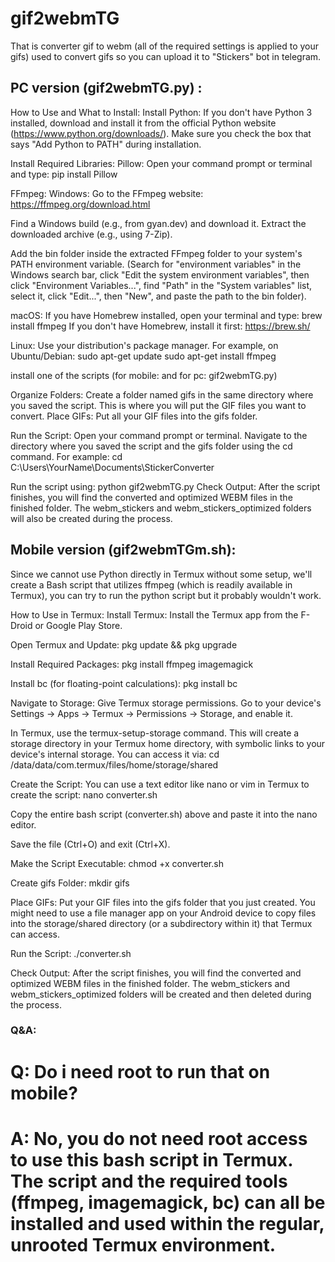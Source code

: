 # gif2webmTG
That is converter gif to webm (all of the required settings is applied to your gifs) used to convert gifs so you can upload it to "Stickers" bot in telegram.

## PC version  (gif2webmTG.py) :
How to Use and What to Install:
Install Python: If you don't have Python 3 installed, download and install it from the official Python website (https://www.python.org/downloads/). Make sure you check the box that says "Add Python to PATH" during installation.

Install Required Libraries:
Pillow: Open your command prompt or terminal and type:
pip install Pillow

FFmpeg:
Windows:
Go to the FFmpeg website: https://ffmpeg.org/download.html

Find a Windows build (e.g., from gyan.dev) and download it.
Extract the downloaded archive (e.g., using 7-Zip).

Add the bin folder inside the extracted FFmpeg folder to your system's PATH environment variable. (Search for "environment variables" in the Windows search bar, click "Edit the system environment variables", then click "Environment Variables...", find "Path" in the "System variables" list, select it, click "Edit...", then "New", and paste the path to the bin folder).

macOS:
If you have Homebrew installed, open your terminal and type:
brew install ffmpeg
If you don't have Homebrew, install it first: https://brew.sh/

Linux: Use your distribution's package manager. For example, on Ubuntu/Debian:
sudo apt-get update
sudo apt-get install ffmpeg

install one of the scripts (for mobile: and for pc: gif2webmTG.py)

Organize Folders:
Create a folder named gifs in the same directory where you saved the script. This is where you will put the GIF files you want to convert.
Place GIFs: Put all your GIF files into the gifs folder.

Run the Script:
Open your command prompt or terminal.
Navigate to the directory where you saved the script and the gifs folder using the cd command. For example:
cd C:\Users\YourName\Documents\StickerConverter

Run the script using:
python gif2webmTG.py
Check Output: After the script finishes, you will find the converted and optimized WEBM files in the finished folder. The webm_stickers and webm_stickers_optimized folders will also be created during the process.



## Mobile version (gif2webmTGm.sh):
Since we cannot use Python directly in Termux without some setup, we'll create a Bash script that utilizes ffmpeg (which is readily available in Termux), you can try to run the python script but it probably wouldn't work.

How to Use in Termux:
Install Termux: Install the Termux app from the F-Droid or Google Play Store.

Open Termux and Update:
pkg update && pkg upgrade

Install Required Packages:
pkg install ffmpeg imagemagick

Install bc (for floating-point calculations):
pkg install bc

Navigate to Storage:
Give Termux storage permissions. Go to your device's Settings -> Apps -> Termux -> Permissions -> Storage, and enable it.

In Termux, use the termux-setup-storage command. This will create a storage directory in your Termux home directory, with symbolic links to your device's internal storage. You can access it via:
cd /data/data/com.termux/files/home/storage/shared

Create the Script:
You can use a text editor like nano or vim in Termux to create the script:
nano converter.sh

Copy the entire bash script (converter.sh) above and paste it into the nano editor.

Save the file (Ctrl+O) and exit (Ctrl+X).

Make the Script Executable:
chmod +x converter.sh

Create gifs Folder:
mkdir gifs

Place GIFs: Put your GIF files into the gifs folder that you just created. You might need to use a file manager app on your Android device to copy files into the storage/shared directory (or a subdirectory within it) that Termux can access.

Run the Script:
./converter.sh

Check Output: After the script finishes, you will find the converted and optimized WEBM files in the finished folder. The webm_stickers and webm_stickers_optimized folders will be created and then deleted during the process.



### Q&A:
# Q: Do i need root to run that on mobile?
# A: No, you do not need root access to use this bash script in Termux. The script and the required tools (ffmpeg, imagemagick, bc) can all be installed and used within the regular, unrooted Termux environment.
